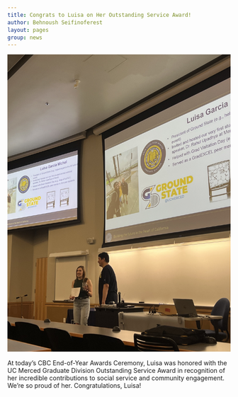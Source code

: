 ```yaml
---
title: Congrats to Luisa on Her Outstanding Service Award!
author: Behnoush Seifinoferest 
layout: pages
group: news
---
```



<span class="image fit"><img src="/images/2025-05-15-Luisa-Service-award.jpg" alt="" class="img-responsive"></span>

At today’s CBC End-of-Year Awards Ceremony, Luisa was honored with the UC Merced Graduate Division Outstanding Service Award in recognition of her incredible contributions to social service and community engagement. We’re so proud of her. Congratulations, Luisa!